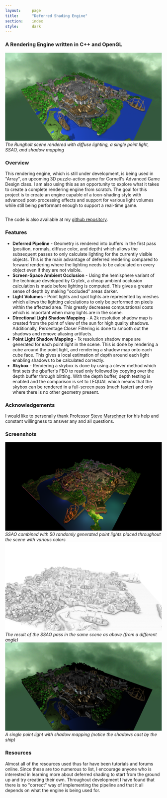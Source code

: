 ```yaml
---
layout:     page
title:      "Deferred Shading Engine"
section:	index
style:		dark
---
```


### A Rendering Engine written in C++ and OpenGL

![The Rungholt scene rendered with simple diffuse lighting and SSAO](../images/deferred.png)
*The Rungholt scene rendered with diffuse lighting, a single point light, SSAO, and shadow mapping*

### Overview ###
This rendering engine, which is still under development, is being used in "Array", an upcoming 3D puzzle-action game for Cornell's Advanced Game Design class. I am also using this as an opportunity to explore what it takes to create a complete rendering engine from scratch. The goal for this project is to create an engine capable of a toon-shading style with advanced post-processing effects and support for various light volumes while still being performant enough to support a real-time game.

<pre></pre>
The code is also available at my [github repository](https://github.com/JAGJ10/DeferredRenderer).

### Features ###
- **Deferred Pipeline** - Geometry is rendered into buffers in the first pass (position, normals, diffuse color, and depth) which allows the subsequent passes to only calculate lighting for the currently visible objects. This is the main advantage of deferred rendering compared to forward rendering where the lighting needs to be calculated on every object even if they are not visible.
- **Screen-Space Ambient Occlusion** - Using the hemisphere variant of the technique developed by Crytek, a cheap ambient occlusion calculation is made before lighting is computed. This gives a greater sense of depth by making "occluded" areas darker.
- **Light Volumes** - Point lights and spot lights are represented by meshes which allows the lighting calculations to only be performed on pixels within the affected area. This greatly decreases computational costs which is important when many lights are in the scene.
- **Directional Light Shadow Mapping** - A 2k resolution shadow map is created from the point of view of the sun for high quality shadows. Additionally, Percentage Closer Filtering is done to smooth out the shadows and remove aliasing artifacts.
- **Point Light Shadow Mapping** - 1k resolution shadow maps are generated for each point light in the scene. This is done by rendering a cube around the point light, and rendering a shadow map onto each cube face. This gives a local estimation of depth around each light enabling shadows to be calculated correctly. 
- **Skybox** - Rendering a skybox is done by using a clever method which first sets the gbuffer's FBO to read only followed by copying over the depth buffer through blitting. With the depth buffer, depth testing is enabled and the comparison is set to LEQUAL which means that the skybox can be rendered in a full-screen pass (much faster) and only where there is no other geometry present.


### Acknowledgements ###
I would like to personally thank Professor [Steve Marschner](http://www.cs.cornell.edu/~srm/) for his help and constant willingness to answer any and all questions.

### Screenshots ###
![The Rungholt scene rendered with simple diffuse lighting and SSAO](../images/deferred2.png)
*SSAO combined with 50 randomly generated point lights placed throughout the scene with various colors*
![The Rungholt scene rendered with simple diffuse lighting and SSAO](../images/ssao.png)
*The result of the SSAO pass in the same scene as above (from a different angle)*
![The Rungholt scene rendered with simple diffuse lighting and SSAO](../images/plshadow.png)
*A single point light with shadow mapping (notice the shadows cast by the ship)*


### Resources ###
Almost all of the resources used thus far have been tutorials and forums online. Since these are too numerous to list, I encourage anyone who is interested in learning more about deferred shading to start from the ground up and try creating their own. Throughout development I have found that there is no "correct" way of implementing the pipeline and that it all depends on what the engine is being used for.